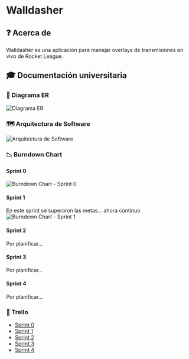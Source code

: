 # Walldasher

## ❓ Acerca de

Walldasher es una aplicación para manejar overlays de transmisiones en vivo de Rocket League.

## 🎓 Documentación universitaria

### 🏢 Diagrama ER

![Diagrama ER](https://github.com/user-attachments/assets/a87108f2-8d67-4e8b-9e4b-8982e74a26c9)

### 🗺️ Arquitectura de Software

![Arquitectura de Software](https://github.com/user-attachments/assets/9e808fc7-7f58-473d-abbf-70a8e8133f29)

### 📉 Burndown Chart

#### Sprint 0
![Burndown Chart - Sprint 0](https://github.com/user-attachments/assets/b7b8f650-2fc3-44f9-b421-aff26b21466d)

#### Sprint 1
En este sprint se superaron las metas... ahora continuo
![Burndown Chart - Sprint 1](https://github.com/user-attachments/assets/04624927-4c3f-4f73-9c7b-96570fb3a5f4)

#### Sprint 2
Por planificar...

#### Sprint 3
Por planificar...

#### Sprint 4
Por planificar...

### 📆 Trello

- [Sprint 0](https://trello.com/b/svkNXYpm/walldasher-sprint-0)
- [Sprint 1](https://trello.com/b/P50aByui/walldasher-sprint-1)
- [Sprint 2](https://trello.com/b/SgZbfFUq/walldasher-sprint-2)
- [Sprint 3](https://trello.com/b/l5LfAKQE/walldasher-sprint-3)
- [Sprint 4](https://trello.com/b/EIXGv8kT/walldasher-sprint-4)
